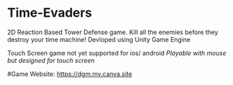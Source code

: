 # Time-Evaders
2D Reaction Based Tower Defense game. Kill all the enemies before they destroy your time machine! 
Devloped using Unity Game Engine

Touch Screen game not yet supported for ios/ android 
*Playable with mouse but designed for touch screen*

#Game Website: https://dgm.my.canva.site
